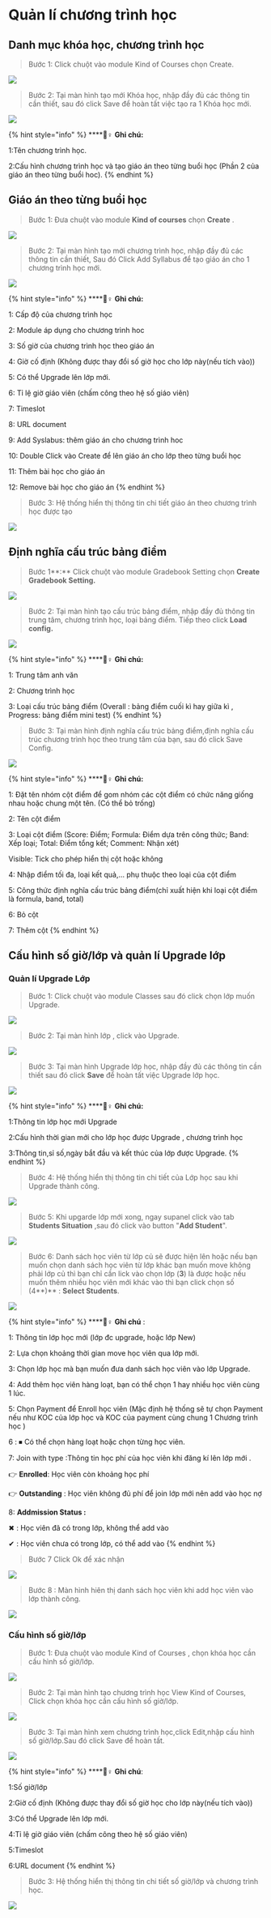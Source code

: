 # Quản lí chương trình học

## Danh mục khóa học, chương trình học

> Bước 1: Click chuột vào module Kind of Courses chọn Create.

![](../.gitbook/assets/qlcth1.png)

> Bước 2: Tại màn hình tạo mới Khóa học, nhập đầy đủ các thông tin cần thiết, sau đó click Save để hoàn tất việc tạo ra 1 Khóa học mới.

![](../.gitbook/assets/qlcht2.png)

{% hint style="info" %}
\*\*\*\*🙆♀ **Ghi chú:**

1:Tên chương trình học. 

2:Cấu hình chương trình học và tạo giáo án theo từng buổi học \(Phần 2 của giáo án theo từng buổi hoc\).
{% endhint %}

## Giáo án theo từng buổi học

> Bước 1: Đưa chuột vào module **Kind of courses** chọn **Create** .

![](../.gitbook/assets/giaoan1.png)

> Bước 2: Tại màn hình tạo mới chương trình học, nhập đầy đủ các thông tin cần thiết, Sau đó Click Add Syllabus để tạo giáo án cho 1 chương trình học mới.

![](../.gitbook/assets/giaoan2.png)

{% hint style="info" %}
\*\*\*\*🙆♀ **Ghi chú:**

1: Cấp độ của chương trình học

2: Module áp dụng cho chương trình hoc

3: Số giờ của chương trình học theo giáo án

4: Giờ cố định \(Không được thay đổi số giờ học cho lớp này\(nếu tích vào\)\)

5: Có thể Upgrade lên lớp mới.

6: Tỉ lệ giờ giáo viên \(chấm công theo hệ số giáo viên\)

7: Timeslot

8: URL document

9: Add Syslabus: thêm giáo án cho chương trình hoc

10: Double Click vào Create để lên giáo án cho lớp theo từng buổi học

11: Thêm bài học cho giáo án

12: Remove bài học cho giáo án
{% endhint %}

> Bước 3: Hệ thống hiển thị thông tin chi tiết giáo án theo chương trình học được tạo

![](../.gitbook/assets/giaoan3.png)

## Định nghĩa cấu trúc bảng điểm

> Bước 1**:** Click chuột vào module Gradebook Setting chọn **Create Gradebook Setting.**

![](../.gitbook/assets/ctbangdiem.png)

> Bước 2: Tại màn hình tạo cấu trúc bảng điểm, nhập đầy đủ thông tin trung tâm, chương trình học, loại bảng điểm. Tiếp theo click **Load config.**

![](../.gitbook/assets/bangdiem3.jpg)

{% hint style="info" %}
\*\*\*\*🙆♀ **Ghi chú:**

1: Trung tâm anh văn

2: Chương trình học

3: Loại cấu trúc bảng điểm \(Overall : bảng điểm cuối kì hay giữa kì , Progress: bảng điểm mini test\)
{% endhint %}

> Bước 3: Tại màn hình định nghĩa cấu trúc bảng điểm,định nghĩa cấu trúc chương trình học theo trung tâm của bạn, sau đó click Save Config.

![](../.gitbook/assets/bangdiem4.jpg)

{% hint style="info" %}
\*\*\*\*🙆♀ **Ghi chú:**

1: Đặt tên nhóm cột điểm để gom nhóm các cột điểm có chức năng giống nhau hoặc chung một tên. \(Có thể bỏ trống\)

2: Tên cột điểm

3: Loại cột điểm \(Score: Điểm; Formula: Điểm dựa trên công thức; Band: Xếp loại; Total: Điểm tổng kết; Comment: Nhận xét\)

Visible: Tick cho phép hiển thị cột hoặc không

4: Nhập điểm tối đa, loại kết quả,... phụ thuộc theo loại của cột điểm

5: Công thức định nghĩa cấu trúc bảng điểm\(chỉ xuất hiện khi loại cột điểm là formula, band, total\)

6: Bỏ cột

7: Thêm cột
{% endhint %}

## Cấu hình số giờ/lớp và quản lí Upgrade lớp

### Quản lí Upgrade Lớp

> Bước 1: Click chuột vào module Classes sau đó click chọn lớp muốn Upgrade.

![](../.gitbook/assets/upgrade1.png)

> Bước 2: Tại màn hình lớp , click vào Upgrade.

![](../.gitbook/assets/upgrade2.png)

> Bước 3: Tại màn hình Upgrade lớp học, nhập đầy đủ các thông tin cần thiết sau đó click **Save** để hoàn  tất việc Upgrade lớp học.

![](../.gitbook/assets/upgrade1.jpg)

{% hint style="info" %}
\*\*\*\*🙆♀ **Ghi chú:**

1:Thông tin lớp học mới Upgrade

2:Cấu hình thời gian mới cho lớp học được Upgrade , chương trình học

3:Thông tin,sỉ số,ngày bắt đầu và kết thúc của lớp được Upgrade.
{% endhint %}

> Bước 4: Hệ thống hiển thị thông tin chi tiết của Lớp học sau khi Upgrade thành công.

![](../.gitbook/assets/upgrade5.png)

> Bước 5: Khi upgarde lớp mới xong, ngay supanel click vào tab **Students Situation** ,sau đó click vào button "**Add Student**".

![](../.gitbook/assets/upgrade2.jpg)

> Bước 6: Danh sách học viên từ lớp củ sẽ được hiện lên hoặc nếu bạn muốn chọn danh sách học viên từ lớp khác bạn muốn move không phải lớp củ thì bạn chỉ cần lick vào chọn lớp \(**3**\) là được hoặc nếu muốn thêm nhiều học viên mới khác vào thì bạn click chọn số \(4**\)** : **Select Students**.

![](../.gitbook/assets/main%20%282%29.jpg)

{% hint style="info" %}
\*\*\*\*🙆♀ **Ghi chú** : 

1: Thông tin lớp học mới \(lớp đc upgrade, hoặc lớp New\)

2:  Lựa chọn khoảng thời gian move học viên qua lớp mới.

3: Chọn lớp học mà bạn muốn đưa danh sách học viên vào lớp Upgrade.

4: Add thêm học viên hàng loạt, bạn có thể chọn 1 hay nhiều học viên cùng 1 lúc.

5: Chọn Payment để Enroll học viên \(Mặc định hệ thống sẽ tự chọn Payment nếu như KOC của lớp học và KOC của payment cùng chung 1 Chương trình học \)

6 : ⏹ Có thể chọn hàng loạt hoặc chọn từng học viên.

7:  Join with type :Thông tin học phí của học viên khi đăng kí lên lớp mới .

👉 **Enrolled**: Học viên còn khoảng học phí 

👉 **Outstanding** : Học viên không đủ phí để join lớp mới nên add vào học nợ

8: **Addmission Status :** 

 ✖ : Học viên đã có trong lớp, không thể add vào

✔ : Học viên chưa có trong lớp, có thể add vào
{% endhint %}

> Bước 7 Click Ok để xác nhận

![](../.gitbook/assets/upgrade6.jpg)

> Bước 8 : Màn hình hiên thị danh sách học viên khi add học viên vào lớp thành công.

![](../.gitbook/assets/upgrade5.jpg)

### Cấu hình số giờ/lớp

> Bước 1: Đưa chuột vào module Kind of Courses , chọn khóa học cần cấu hình số giờ/lớp.

![](../.gitbook/assets/cauhinhsogiolop1.png)

> Bước 2: Tại màn hình tạo chương trình học View Kind of Courses, Click chọn khóa học cần cấu hình số giờ/lớp.

![](../.gitbook/assets/cauhinsogiolop2.png)

> Bước 3: Tại màn hình xem chương trình học,click Edit,nhập cấu hình số giờ/lớp.Sau đó click Save để hoàn tất.

![](../.gitbook/assets/cauhinsogiolop2%20%281%29.png)

{% hint style="info" %}
\*\*\*\*🙆♀ **Ghi chú**:

1:Số giờ/lớp

2:Giờ cố định \(Không được thay đổi số giờ học cho lớp này\(nếu tích vào\)\)

3:Có thể Upgrade lên lớp mới.

4:Tỉ lệ giờ giáo viên \(chấm công theo hệ số giáo viên\)

5:Timeslot

6:URL document
{% endhint %}

> Bước 3: Hệ thống hiển thị thông tin chi tiết số giờ/lớp và chương trình học.

![](../.gitbook/assets/cauhinhsogiolop3.png)

